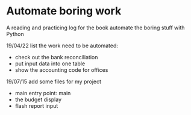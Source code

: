 # Automate boring work
A reading and practicing log for the book automate the boring stuff with Python

19/04/22
list the work need to be automated:
- check out the bank reconciliation
- put input data into one table
- show the accounting code for offices


19/07/15
add some files for my project
- main entry point: main
- the budget display
- flash report input

